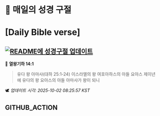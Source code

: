 # 🙏 매일의 성경 구절
# [Daily Bible verse]
## [![README에 성경구절 업데이트](https://github.com/DONGSUKA/first_test/actions/workflows/update-readme-bible.yml/badge.svg)](https://github.com/DONGSUKA/first_test/actions/workflows/update-readme-bible.yml)
<!-- START_BIBLE_VERSE -->
📖 **열왕기하 14:1**
> 유다 왕 아마샤(대하 25:1-24) 이스라엘의 왕 여호아하스의 아들 요아스 제이년에 유다의 왕 요아스의 아들 아마샤가 왕이 되니

🕊️ _업데이트 시각: 2025-10-02 08:25:57 KST_
  <!-- END_BIBLE_VERSE -->
## GITHUB_ACTION
